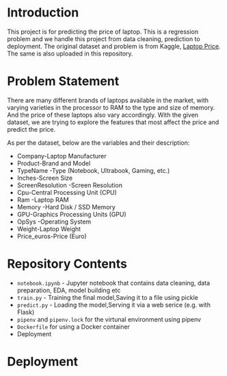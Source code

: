 # Introduction
This project is for predicting the price of laptop. This is a regression problem and we handle this project from data cleaning, prediction to deployment.
The original dataset and problem is from Kaggle, [Laptop Price](https://www.kaggle.com/muhammetvarl/laptop-price).
The same is also uploaded in this repository.

# Problem Statement
There are many different brands of laptops available in the market, with varying varieties in the processor to RAM to the type and size of memory. And the price of these laptops also vary accordingly. With the given dataset, we are trying to explore the features that most affect the price and predict the price.

As per the dataset, below are the variables and their description:
+ Company-Laptop Manufacturer
+ Product-Brand and Model
+ TypeName -Type (Notebook, Ultrabook, Gaming, etc.)
+ Inches-Screen Size
+ ScreenResolution -Screen Resolution
+ Cpu-Central Processing Unit (CPU)
+ Ram -Laptop RAM
+ Memory -Hard Disk / SSD Memory
+ GPU-Graphics Processing Units (GPU)
+ OpSys -Operating System
+ Weight-Laptop Weight
+ Price_euros-Price (Euro)

# Repository Contents
+ `notebook.ipynb` - Jupyter notebook that contains data cleaning, data preparation, EDA, model building etc
+ `train.py` - Training the final model,Saving it to a file using pickle
+ `predict.py` - Loading the model,Serving it via a web serice (e.g. with Flask)
+ `pipenv` and `pipenv.lock` for the virtunal environment using pipenv
+ `Dockerfile` for using a Docker container
+ Deployment

# Deployment
## 
##
##
